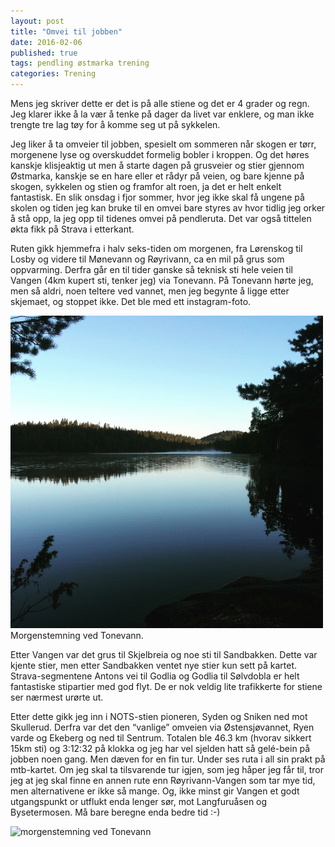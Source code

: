 ```yaml
---
layout: post
title: "Omvei til jobben"
date: 2016-02-06
published: true
tags: pendling østmarka trening
categories: Trening
---
```


Mens jeg skriver dette er det is på alle stiene og det er 4 grader og regn. Jeg klarer ikke å la vær å tenke på dager da livet var enklere, og man ikke trengte tre lag tøy for å komme seg ut på sykkelen. 

Jeg liker å ta omveier til jobben, spesielt om sommeren når skogen er tørr, morgenene lyse og overskuddet formelig bobler i kroppen. Og det høres kanskje klisjeaktig ut men å starte dagen på grusveier og stier gjennom Østmarka, kanskje se en hare eller et rådyr på veien, og bare kjenne på skogen, sykkelen og stien og framfor alt roen, ja det er helt enkelt fantastisk. En slik onsdag i fjor sommer, hvor jeg ikke skal få ungene på skolen og tiden jeg kan bruke til en omvei bare styres av hvor tidlig jeg orker å stå opp, la jeg opp til tidenes omvei på pendleruta. Det var også tittelen økta fikk på Strava i etterkant. 

Ruten gikk hjemmefra i halv seks-tiden om morgenen, fra Lørenskog til Losby og videre til Mønevann og Røyrivann, ca en mil på grus som oppvarming. Derfra går en til tider ganske så teknisk sti hele veien til Vangen (4km kupert sti, tenker jeg) via Tonevann. På Tonevann hørte jeg, men så aldri, noen teltere ved vannet, men jeg begynte å ligge etter skjemaet, og stoppet ikke. Det ble med ett instagram-foto.

<img src="/assets/omvei.jpg" alt="morgenstemning ved Tonevann" />
Morgenstemning ved Tonevann. 

Etter Vangen var det grus til Skjelbreia og noe sti til Sandbakken. Dette var kjente stier, men etter Sandbakken ventet nye stier kun sett på kartet. Strava-segmentene Antons vei til Godlia og Godlia til Sølvdobla er helt fantastiske stipartier med god flyt. De er nok veldig lite trafikkerte for stiene ser nærmest urørte ut. 

Etter dette gikk jeg inn i NOTS-stien pioneren, Syden og Sniken ned mot Skullerud. Derfra var det den “vanlige” omveien via Østensjøvannet, Ryen varde  og Ekeberg og ned til Sentrum. Totalen ble 46.3 km (hvorav sikkert 15km sti) og 3:12:32 på klokka og jeg har vel sjelden hatt så gelé-bein på jobben noen gang. Men dæven for en fin tur. Under ses ruta i all sin prakt på mtb-kartet. Om jeg skal ta tilsvarende tur igjen, som jeg håper jeg får til, tror jeg at jeg skal finne en annen rute enn Røyrivann-Vangen som tar mye tid, men alternativene er ikke så mange. Og, ikke minst gir Vangen et godt utgangspunkt or utflukt enda lenger sør, mot Langfuruåsen og Bysetermosen. Må bare beregne enda bedre tid :-)

<img src="/assets/omvei2.jpg" alt="morgenstemning ved Tonevann" />
